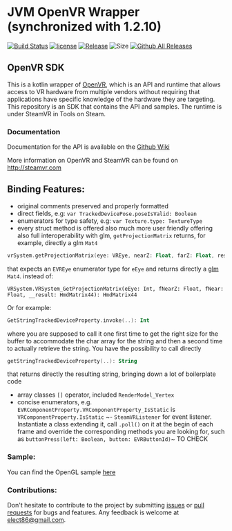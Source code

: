 # JVM OpenVR Wrapper (synchronized with 1.2.10)

[![Build Status](https://github.com/kotlin-graphics/openvr/workflows/build/badge.svg)](https://github.com/kotlin-graphics/openvr/actions?workflow=build)
[![license](https://img.shields.io/badge/License-BSD-3-Clause-orange.svg)](https://github.com/kotlin-graphics/openvr/blob/master/LICENSE) 
[![Release](https://jitpack.io/v/kotlin-graphics/openvr.svg)](https://jitpack.io/#kotlin-graphics/openvr) 
![Size](https://github-size-badge.herokuapp.com/kotlin-graphics/openvr.svg)
[![Github All Releases](https://img.shields.io/github/downloads/kotlin-graphics/openvr/total.svg)]()

OpenVR SDK
---

This is a kotlin wrapper of [OpenVR](https://github.com/ValveSoftware/openvr), which is an API and runtime that allows access to VR hardware from multiple 
vendors without requiring that applications have specific knowledge of the 
hardware they are targeting. This repository is an SDK that contains the API 
and samples. The runtime is under SteamVR in Tools on Steam. 

### Documentation

Documentation for the API is available on the [Github Wiki](https://github.com/ValveSoftware/openvr/wiki/API-Documentation)

More information on OpenVR and SteamVR can be found on http://steamvr.com

## Binding Features:

- original comments preserved and properly formatted
- direct fields, e.g: `var TrackedDevicePose.poseIsValid: Boolean`
- enumerators for type safety, e.g: `var Texture.type: TextureType`
- every struct method is offered also much more user friendly offering also full interoperability with glm, `getProjectionMatrix` returns, for example, directly a glm `Mat4`
```kotlin
vrSystem.getProjectionMatrix(eye: VREye, nearZ: Float, farZ: Float, res: Mat4 = Mat4()): Mat4
```
that expects an `EVREye` enumerator type for `eEye` and returns directly a [glm](https://github.com/kotlin-graphics/glm) `Mat4`.
instead of:
```kotlin: 
VRSystem.VRSystem_GetProjectionMatrix(eEye: Int, fNearZ: Float, fNear: Float, __result: HmdMatrix44): HmdMatrix44
```
Or for example:
```kotlin
GetStringTrackedDeviceProperty.invoke(..): Int
```
where you are supposed to call it one first time to get the right size for the buffer to accommodate the char array for the string and then a second time to actually retrieve the string.
You have the possibility to call directly 
```kotlin
getStringTrackedDeviceProperty(..): String
```
that returns directly the resulting string, bringing down a lot of boilerplate code

- array classes `[]` operator, included `RenderModel_Vertex`
- concise enumerators, e.g. `EVRComponentProperty.VRComponentProperty_IsStatic` is `VRComponentProperty.IsStatic`
~- `SteamVRListener` for event listener. Instantiate a class extending it, call `.poll()` on it at the begin of each frame and override the corresponding methods you are looking for, such as `buttonPress(left: Boolean, button: EVRButtonId)`~ TO CHECK

### Sample:

You can find the OpenGL sample [here](src/test/kotlin/openvr/helloVr_OpenGL)

### Contributions:

Don't hesitate to contribute to the project by submitting [issues](https://github.com/kotlin-graphics/openvr/issues) or [pull requests](https://github.com/kotlin-graphics/openvr/pulls) for bugs and features. Any feedback is welcome at [elect86@gmail.com](mailto://elect86@gmail.com).


